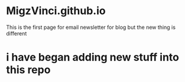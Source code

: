 # MigzVinci.github.io

This is the first page for email newsletter for blog
but the new thing is different

# i have began adding new stuff into this repo
